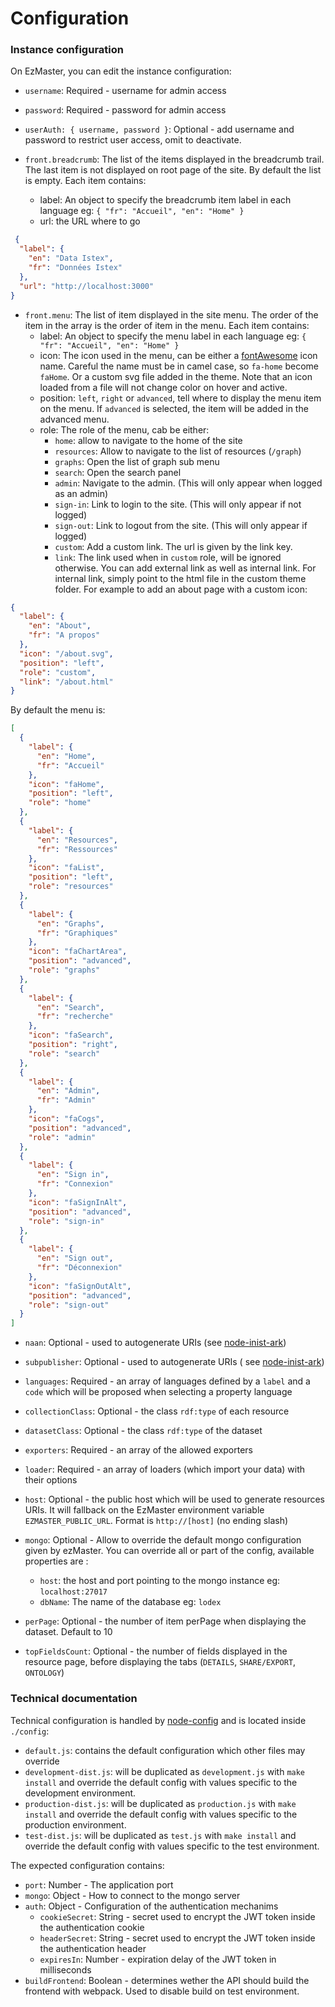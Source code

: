 # Configuration

### Instance configuration

On EzMaster, you can edit the instance configuration:

- `username`: Required - username for admin access
- `password`: Required - password for admin access

- `userAuth: { username, password }`: Optional - add username and password to restrict user access, omit to deactivate.

- `front.breadcrumb`: The list of the items displayed in the breadcrumb trail. The last item is not displayed on root
  page of the site. By default the list is empty.
  Each item contains:
  - label: An object to specify the breadcrumb item label in each language eg: `{ "fr": "Accueil", "en": "Home" }`
  - url: the URL where to go

```json
 {
  "label": {
    "en": "Data Istex",
    "fr": "Données Istex"
  },
  "url": "http://localhost:3000"
}
```

- `front.menu`: The list of item displayed in the site menu. The order of the item in the array is the order of item in
  the menu.
  Each item contains:
  - label: An object to specify the menu label in each language eg: `{ "fr": "Accueil", "en": "Home" }`
  - icon: The icon used in the menu, can be either a [fontAwesome](https://fontawesome.com/icons?d=gallery) icon name.
    Careful the name must be in camel case, so `fa-home` become `faHome`. Or a custom svg file added in the theme. Note
    that an icon loaded from a file will not change color on hover and active.
  - position: `left`, `right` or `advanced`, tell where to display the menu item on the menu. If `advanced` is selected,
    the item will be added in the advanced menu.
  - role: The role of the menu, cab be either:
    - `home`: allow to navigate to the home of the site
    - `resources`: Allow to navigate to the list of resources (`/graph`)
    - `graphs`: Open the list of graph sub menu
    - `search`: Open the search panel
    - `admin`: Navigate to the admin. (This will only appear when logged as an admin)
    - `sign-in`: Link to login to the site. (This will only appear if not logged)
    - `sign-out`: Link to logout from the site. (This will only appear if logged)
    - `custom`: Add a custom link. The url is given by the link key.
    - `link`: The link used when in `custom` role, will be ignored otherwise.
      You can add external link as well as internal link. For internal link, simply point to the html file in the custom
      theme folder. For example to add an about page with a custom icon:

```json
{
  "label": {
    "en": "About",
    "fr": "A propos"
  },
  "icon": "/about.svg",
  "position": "left",
  "role": "custom",
  "link": "/about.html"
}
```

By default the menu is:

```json
[
  {
    "label": {
      "en": "Home",
      "fr": "Accueil"
    },
    "icon": "faHome",
    "position": "left",
    "role": "home"
  },
  {
    "label": {
      "en": "Resources",
      "fr": "Ressources"
    },
    "icon": "faList",
    "position": "left",
    "role": "resources"
  },
  {
    "label": {
      "en": "Graphs",
      "fr": "Graphiques"
    },
    "icon": "faChartArea",
    "position": "advanced",
    "role": "graphs"
  },
  {
    "label": {
      "en": "Search",
      "fr": "recherche"
    },
    "icon": "faSearch",
    "position": "right",
    "role": "search"
  },
  {
    "label": {
      "en": "Admin",
      "fr": "Admin"
    },
    "icon": "faCogs",
    "position": "advanced",
    "role": "admin"
  },
  {
    "label": {
      "en": "Sign in",
      "fr": "Connexion"
    },
    "icon": "faSignInAlt",
    "position": "advanced",
    "role": "sign-in"
  },
  {
    "label": {
      "en": "Sign out",
      "fr": "Déconnexion"
    },
    "icon": "faSignOutAlt",
    "position": "advanced",
    "role": "sign-out"
  }
]
```

- `naan`: Optional - used to autogenerate URIs (see [node-inist-ark](https://github.com/Inist-CNRS/node-inist-ark))
- `subpublisher`: Optional - used to autogenerate URIs (
  see [node-inist-ark](https://github.com/Inist-CNRS/node-inist-ark))

- `languages`: Required - an array of languages defined by a `label` and a `code` which will be proposed when selecting
  a property language

- `collectionClass`: Optional - the class `rdf:type` of each resource

- `datasetClass`: Optional - the class `rdf:type` of the dataset

- `exporters`: Required - an array of the allowed exporters

- `loader`: Required - an array of loaders (which import your data) with their options
- `host`: Optional - the public host which will be used to generate resources URIs. It will fallback on the EzMaster
  environment variable `EZMASTER_PUBLIC_URL`. Format is `http://[host]` (no ending slash)

- `mongo`: Optional - Allow to override the default mongo configuration given by ezMaster. You can override all or part
  of the config, available properties are :

  - `host`: the host and port pointing to the mongo instance eg: `localhost:27017`
  - `dbName`: The name of the database eg: `lodex`

- `perPage`: Optional - the number of item perPage when displaying the dataset. Default to 10

- `topFieldsCount`: Optional - the number of fields displayed in the resource page, before displaying the
  tabs (`DETAILS`, `SHARE/EXPORT`, `ONTOLOGY`)

### Technical documentation

Technical configuration is handled by [node-config](https://github.com/lorenwest/node-config) and is located
inside `./config`:

- `default.js`: contains the default configuration which other files may override
- `development-dist.js`: will be duplicated as `development.js` with `make install` and override the default config with
  values specific to the development environment.
- `production-dist.js`: will be duplicated as `production.js` with `make install` and override the default config with
  values specific to the production environment.
- `test-dist.js`: will be duplicated as `test.js` with `make install` and override the default config with values
  specific to the test environment.

The expected configuration contains:

- `port`: Number - The application port
- `mongo`: Object - How to connect to the mongo server
- `auth`: Object - Configuration of the authentication mechanims
  - `cookieSecret`: String - secret used to encrypt the JWT token inside the authentication cookie
  - `headerSecret`: String - secret used to encrypt the JWT token inside the authentication header
  - `expiresIn`: Number - expiration delay of the JWT token in milliseconds
- `buildFrontend`: Boolean - determines wether the API should build the frontend with webpack. Used to disable build on
  test environment.
